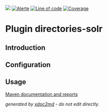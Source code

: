 ![](https://dev.lutece.paris.fr/jenkins/buildStatus/icon?job=search-module-directories-solr-deploy)
[![Alerte](https://dev.lutece.paris.fr/sonar/api/project_badges/measure?project=fr.paris.lutece.plugins%3Amodule-directories-solr&metric=alert_status)](https://dev.lutece.paris.fr/sonar/dashboard?id=fr.paris.lutece.plugins%3Amodule-directories-solr)
[![Line of code](https://dev.lutece.paris.fr/sonar/api/project_badges/measure?project=fr.paris.lutece.plugins%3Amodule-directories-solr&metric=ncloc)](https://dev.lutece.paris.fr/sonar/dashboard?id=fr.paris.lutece.plugins%3Amodule-directories-solr)
[![Coverage](https://dev.lutece.paris.fr/sonar/api/project_badges/measure?project=fr.paris.lutece.plugins%3Amodule-directories-solr&metric=coverage)](https://dev.lutece.paris.fr/sonar/dashboard?id=fr.paris.lutece.plugins%3Amodule-directories-solr)

# Plugin directories-solr

## Introduction



## Configuration



## Usage




[Maven documentation and reports](https://dev.lutece.paris.fr/plugins/module-directories-solr/)



 *generated by [xdoc2md](https://github.com/lutece-platform/tools-maven-xdoc2md-plugin) - do not edit directly.*